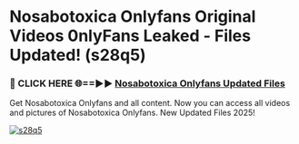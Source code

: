 # Nosabotoxica Onlyfans Original Videos 0nlyFans Leaked - Files Updated! (s28q5)

<h3>🔴 CLICK HERE 🌐==►► <a href="https://tinyurl.com/2m67pmp6" rel="nofollow">Nosabotoxica Onlyfans Updated Files</a></h3>

Get Nosabotoxica Onlyfans and all content. Now you can access all videos and pictures of Nosabotoxica Onlyfans. New Updated Files 2025!

[![s28q5](https://i.imgur.com/H4QAA4z.gif)](https://tinyurl.com/2m67pmp6)